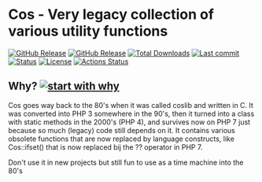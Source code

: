 # Cos - Very legacy collection of various utility functions
[![GitHub Release](https://img.shields.io/github/v/tag/rvwoens/cos.svg?style=flat)](//packagist.org/packages/cosninix/cos)
[![GitHub Release](https://img.shields.io/packagist/v/cosninix/cos.svg?style=flat)](//packagist.org/packages/cosninix/cos)
[![Total Downloads](https://poser.pugx.org/cosninix/cos/downloads)](//packagist.org/packages/cosninix/cos)
[![Last commit](https://img.shields.io/github/last-commit/rvwoens/cos)](https://github.com/rvwoens/cos)
[![Status](https://img.shields.io/badge/status-legacy-red)](https://github.com/rvwoens/cos)
[![License](https://poser.pugx.org/cosninix/cos/license)](//packagist.org/packages/cosninix/cos)
[![Actions Status](https://github.com/rvwoens/cos/workflows/CI/badge.svg)](https://github.com/rvwoens/cos/actions)


## Why? [![start with why](https://img.shields.io/badge/start%20with-why%3F-brightgreen.svg?style=flat)](http://www.ted.com/talks/simon_sinek_how_great_leaders_inspire_action)

Cos goes way back to the 80's when it was called coslib and written in C. It was converted into PHP 3 somewhere in the 90's, 
then it turned into a class with static methods in the 2000's (PHP 4), and survives now on PHP 7 just because so much (legacy) code still depends on it.
It contains various obsolete functions that are now replaced by language constructs, like Cos::ifset() that is now replaced bij the ?? operator in PHP 7.

Don't use it in new projects but still fun to use as a time machine into the 80's



